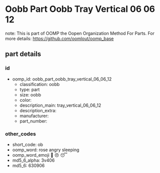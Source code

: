 # Oobb Part Oobb Tray Vertical 06 06 12  

note: This is part of OOMP the Oopen Organization Method For Parts. For more details: https://github.com/oomlout/oomp_base

##  part details





### id
* oomp_id: oobb_part_oobb_tray_vertical_06_06_12
  * classification: oobb
  * type: part
  * size: oobb
  * color: 
  * description_main: tray_vertical_06_06_12
  * description_extra: 
  * manufacturer: 
  * part_number: 

### other_codes
* short_code: ob
* oomp_word: rose angry sleeping
* oomp_word_emoji :rose: :angry: :sleeping:
* md5_6_alpha: 3v406
* md5_6: 630906